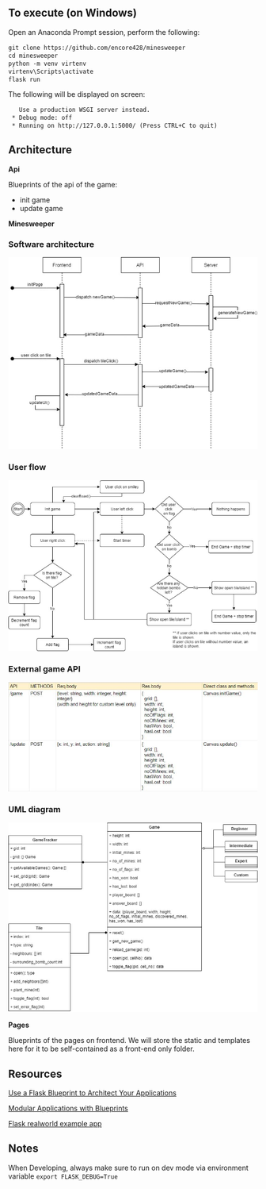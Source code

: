 ## To execute (on Windows)

Open an Anaconda Prompt session, perform the following:

```
git clone https://github.com/encore428/minesweeper
cd minesweeper
python -m venv virtenv
virtenv\Scripts\activate
flask run
```

The following will be displayed on screen:
```
   Use a production WSGI server instead.
 * Debug mode: off
 * Running on http://127.0.0.1:5000/ (Press CTRL+C to quit)
 ```
 
## Architecture

**Api**

Blueprints of the api of the game:

- init game
- update game

**Minesweeper**

### Software architecture

![software architecture](/software-architecture.jpg)

### User flow

![user flow](/user-flow.jpg)

### External game API

![external api](/external-api-design.jpg)

### UML diagram

![uml diagram](/uml.jpg)

**Pages**

Blueprints of the pages on frontend. We will store the static and templates here for it to be self-contained as a front-end only folder.

## Resources

[Use a Flask Blueprint to Architect Your Applications](https://realpython.com/flask-blueprint/)

[Modular Applications with Blueprints](https://flask.palletsprojects.com/en/2.0.x/blueprints/)

[Flask realworld example app](https://github.com/gothinkster/flask-realworld-example-app)

## Notes

When Developing, always make sure to run on dev mode via environment variable `export FLASK_DEBUG=True`

